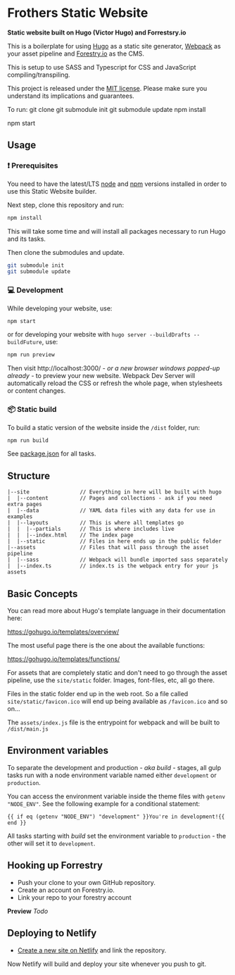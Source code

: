 # Frothers Static Website
**Static website built on Hugo (Victor Hugo) and Forrestsry.io**

This is a boilerplate for using [Hugo](https://gohugo.io/) as a static site generator, [Webpack](https://webpack.js.org/) as your asset pipeline and [Forestry.io](https://forestry.io/) as the CMS.

This is setup to use SASS and Typescript for CSS and JavaScript compiling/transpiling.

This project is released under the [MIT license](LICENSE). Please make sure you understand its implications and guarantees.

To run:
git clone
git submodule init
git submodule update
npm install

npm start


## Usage

### :exclamation: Prerequisites

You need to have the latest/LTS [node](https://nodejs.org/en/download/) and [npm](https://www.npmjs.com/get-npm) versions installed in order to use this Static Website builder.

Next step, clone this repository and run:

```bash
npm install
```

This will take some time and will install all packages necessary to run Hugo and its tasks.

Then clone the submodules and update.

```bash
git submodule init
git submodule update
```

### :computer: Development

While developing your website, use:

```bash
npm start
```

or for developing your website with `hugo server --buildDrafts --buildFuture`, use:

```bash
npm run preview
```

Then visit http://localhost:3000/ _- or a new browser windows popped-up already -_ to preview your new website. Webpack Dev Server will automatically reload the CSS or refresh the whole page, when stylesheets or content changes.

### :package: Static build

To build a static version of the website inside the `/dist` folder, run:

```bash
npm run build
```

See [package.json](package.json#L8) for all tasks.

## Structure

```
|--site                // Everything in here will be built with hugo
|  |--content          // Pages and collections - ask if you need extra pages
|  |--data             // YAML data files with any data for use in examples
|  |--layouts          // This is where all templates go
|  |  |--partials      // This is where includes live
|  |  |--index.html    // The index page
|  |--static           // Files in here ends up in the public folder
|--assets              // Files that will pass through the asset pipeline
|  |--sass             // Webpack will bundle imported sass separately
|  |--index.ts         // index.ts is the webpack entry for your js assets
```

## Basic Concepts

You can read more about Hugo's template language in their documentation here:

https://gohugo.io/templates/overview/

The most useful page there is the one about the available functions:

https://gohugo.io/templates/functions/

For assets that are completely static and don't need to go through the asset pipeline,
use the `site/static` folder. Images, font-files, etc, all go there.

Files in the static folder end up in the web root. So a file called `site/static/favicon.ico`
will end up being available as `/favicon.ico` and so on...

The `assets/index.js` file is the entrypoint for webpack and will be built to `/dist/main.js`


## Environment variables

To separate the development and production _- aka build -_ stages, all gulp tasks run with a node environment variable named either `development` or `production`.

You can access the environment variable inside the theme files with `getenv "NODE_ENV"`. See the following example for a conditional statement:

    {{ if eq (getenv "NODE_ENV") "development" }}You're in development!{{ end }}

All tasks starting with _build_ set the environment variable to `production` - the other will set it to `development`.

## Hooking up Forrestry

- Push your clone to your own GitHub repository.
- Create an account on Forestry.io.
- Link your repo to your forestry account

**Preview**
*Todo*

## Deploying to Netlify


- [Create a new site on Netlify](https://app.netlify.com/start) and link the repository.

Now Netlify will build and deploy your site whenever you push to git.

